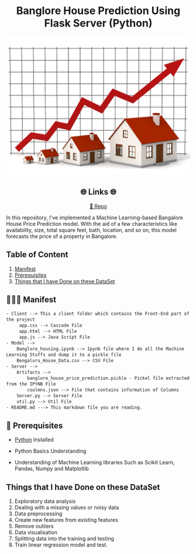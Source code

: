 <p align="center">
  <a href="https://github.com/dhyan1999/CASIA-B-GaitAnalysis" title="Gait Analysis">
  </a>
</p>
<h1 align="center"> Banglore House Prediction Using Flask Server (Python)</h1>

![experiment](image/mainImage.jpeg)

<h2 align="center">🌐 Links 🌐</h2>
<p align="center">
    <a href="https://github.com/dhyan1999/CASIA-B-GaitAnalysis" title="Gait Analysis">📂 Repo</a>
</p>

In this repository, I've implemented a Machine Learning-based Bangalore House Price Prediction model. With the aid of a few characteristics like availability, size, total square feet, bath, location, and so on, this model forecasts the price of a property in Bangalore.

## Table of Content

1. [Manifest](#-manifest)
2. [Prerequisites](#-prerequisites)
3. [Things that I have Done on these DataSet](#%EF%B8%8F-installation-steps)

## 🧑🏻‍🏫 Manifest

```
- Client --> This a client folder which contains the Front-End part of the project
     app.css --> Cascade File
     app.html --> HTML File
     app.js --> Java Script File
- Model --> 
    Banglore_housing.ipynb --> Ipynb file where I do all the Machine Learning Stuffs and dump it to a pickle file
    Bengaluru_House_Data.csv --> CSV File 
- Server -->
    Artifacts -->
        banglore_house_price_prediction.pickle - Pickel file extracted from the IPYNB File
        coulmns.json --> File that contains information of Columns 
    Server.py --> Server File
    util.py --> Util File
- README.md ---> This markdown file you are reading.
```


## 🤔 Prerequisites

- [Python](https://www.python.org/ "Python") Installed

- Python Basics Understanding

- Understanding of Machine Learning libraries Such as Scikit Learn, Pandas, Numpy and Matplotlib

## Things that I have Done on these DataSet

1. Exploratory data analysis
2. Dealing with a missing values or noisy data
3. Data preprocessing
4. Create new features from existing features
5. Remove outliers
6. Data visualisation
7. Splitting data into the training and testing 
8. Train linear regression model and test.



